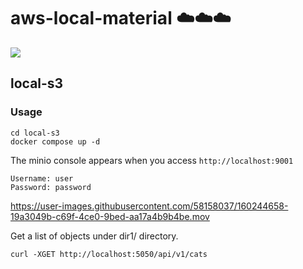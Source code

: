 # aws-local-material ☁️☁️☁️

<img src="https://img.shields.io/badge/Go-v1.17-blue">

## local-s3

### Usage

```terminal
cd local-s3
docker compose up -d
```

The minio console appears when you access `http://localhost:9001`

```text
Username: user
Password: password
```

https://user-images.githubusercontent.com/58158037/160244658-19a3049b-c69f-4ce0-9bed-aa17a4b9b4be.mov

Get a list of objects under dir1/ directory.

```console
curl -XGET http://localhost:5050/api/v1/cats
```
